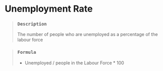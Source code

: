 # Unemployment Rate

> ### `Description`
>
> The number of people who are unemployed as a percentage of the labour force

> ### `Formula`
>
> - Unemployed / people in the Labour Force \* 100
